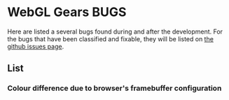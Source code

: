 # WebGL Gears BUGS
Here are listed a several bugs found during and after the development.
For the bugs that have been classified and fixable, they will be listed on
[the github issues page](https://github.com/ashegoulding/webglgears/issues).

## List
### Colour difference due to browser's framebuffer configuration
